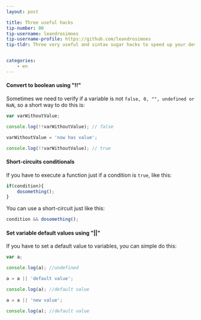 ```yaml
---
layout: post

title: Three useful hacks
tip-number: 00
tip-username: leandrosimoes 
tip-username-profile: https://github.com/leandrosimoes
tip-tldr: Three very useful and sintax sugar hacks to speed up your development.


categories:
    - en
---
```


#### Convert to boolean using "!!"

Sometimes we need to verify if a variable is not `false, 0, "", undefined or NaN`, so a short way to do this is:

```javascript
var varWithoutValue;

console.log(!!varWithoutValue); // false

varWithoutValue = 'now has value';

console.log(!!varWithoutValue); // true
```

#### Short-circuits conditionals

If you have to execute a function just if a condition is `true`, like this:

```javascript
if(condition){
    dosomething();
}
```

You can use a short-circuit just like this:
```javascript
condition && dosomething();
```

#### Set variable default values using "||"

If you have to set a default value to variables, you can simple do this:

```javascript
var a;

console.log(a); //undefined

a = a || 'default value';

console.log(a); //default value

a = a || 'new value';

console.log(a); //default value
```